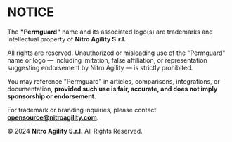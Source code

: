 # NOTICE

The **"Permguard"** name and its associated logo(s) are trademarks and intellectual property of **Nitro Agility S.r.l.**

All rights are reserved.
Unauthorized or misleading use of the "Permguard" name or logo — including imitation, false affiliation, or representation suggesting endorsement by Nitro Agility — is strictly prohibited.

You may reference "Permguard" in articles, comparisons, integrations, or documentation, **provided such use is fair, accurate, and does not imply sponsorship or endorsement**.

For trademark or branding inquiries, please contact **<opensource@nitroagility.com>**.

© 2024 **Nitro Agility S.r.l.** All Rights Reserved.
